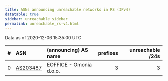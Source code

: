 ```yaml
---
title: ASNs announcing unreachable networks in RS (IPv4)
datatable: true
sidebar: unreachable_sidebar
permalink: unreachable_rs-v4.html
---
```


Data as of 2020-12-06 15:35:00 UTC


<div class="datatable-begin"></div>

|   # | ASN                                      | (announcing) AS name    |   prefixes |   unreachable /24s |
|----:|:-----------------------------------------|:------------------------|-----------:|-------------------:|
|   0 | [AS203487](unreachable_AS203487-v4.html) | EOFFICE - Omonia d.o.o. |          3 |                  3 |

<div class="datatable-end"></div>